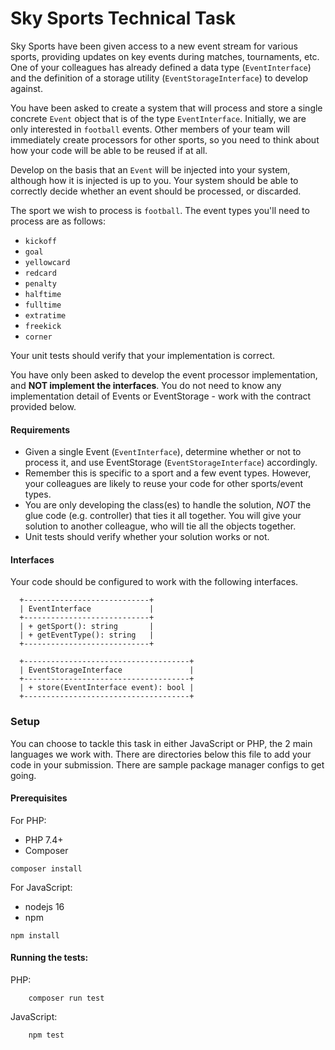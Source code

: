 Sky Sports Technical Task
=========================

Sky Sports have been given access to a new event stream for various sports, providing updates on key events during matches, tournaments, etc. One of your colleagues has already defined a data type (`EventInterface`) and the definition of a storage utility (`EventStorageInterface`) to develop against.

You have been asked to create a system that will process and store a single concrete `Event` object that is of the type `EventInterface`. Initially, we are only interested in `football` events. Other members of your team will immediately create processors for other sports, so you need to think about how your code will be able to be reused if at all.

Develop on the basis that an `Event` will be injected into your system, although how it is injected is up to you. Your system should be able to correctly decide whether an event should be processed, or discarded.

The sport we wish to process is `football`.  The event types you'll need to process are as follows:

- `kickoff`
- `goal`
- `yellowcard`
- `redcard`
- `penalty`
- `halftime`
- `fulltime`
- `extratime`
- `freekick`
- `corner`

Your unit tests should verify that your implementation is correct.

You have only been asked to develop the event processor implementation, and **NOT implement the interfaces**. You do not need to know any implementation detail of Events or EventStorage - work with the contract provided below.

#### Requirements

- Given a single Event (`EventInterface`), determine whether or not to process it, and use EventStorage (`EventStorageInterface`) accordingly.
- Remember this is specific to a sport and a few event types. However, your colleagues are likely to reuse your code for other sports/event types.
- You are only developing the class(es) to handle the solution, *NOT* the glue code (e.g. controller) that ties it all together. You will give your solution to another colleague, who will tie all the objects together.
- Unit tests should verify whether your solution works or not.

#### Interfaces

Your code should be configured to work with the following interfaces.

```
  +----------------------------+
  | EventInterface             |
  +----------------------------+
  | + getSport(): string       |
  | + getEventType(): string   |
  +----------------------------+
```

```
  +-------------------------------------+
  | EventStorageInterface               |
  +-------------------------------------+
  | + store(EventInterface event): bool |
  +-------------------------------------+
```

### Setup

You can choose to tackle this task in either JavaScript or PHP, the 2 main languages we work with. There are directories below this file to add your code in your submission. There are sample package manager configs to get going.

#### Prerequisites

For PHP:

* PHP 7.4+
* Composer

```
composer install
```

For JavaScript:

* nodejs 16
* npm

```
npm install
```

#### Running the tests:

PHP:

```
    composer run test
```

JavaScript:

```
    npm test
```
